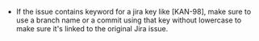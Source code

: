 - If the issue contains keyword for a jira key like [KAN-98], make sure to use a branch name or a commit using that key without lowercase to make sure it's linked to the original Jira issue.
